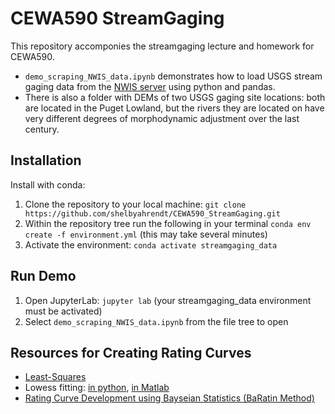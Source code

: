 # CEWA590 StreamGaging

This repository accomponies the streamgaging lecture and homework for CEWA590.

- `demo_scraping_NWIS_data.ipynb` demonstrates how to load USGS stream gaging data from the [NWIS server](https://waterdata.usgs.gov/nwis) using python and pandas.
- There is also a folder with DEMs of two USGS gaging site locations: both are located in the Puget Lowland, but the rivers they are located on have very different degrees of morphodynamic adjustment over the last century.

## Installation

Install with conda:

1. Clone the repository to your local machine: `git clone https://github.com/shelbyahrendt/CEWA590_StreamGaging.git`
2. Within the repository tree run the following in your terminal
`conda env create -f environment.yml` (this may take several minutes)
3. Activate the environment:
`conda activate streamgaging_data`

## Run Demo

1. Open JupyterLab: `jupyter lab` (your streamgaging_data environment must be activated)
2. Select `demo_scraping_NWIS_data.ipynb` from the file tree to open

## Resources for Creating Rating Curves

- [Least-Squares](https://www.researchgate.net/publication/335982384_Development_of_Stage_-_Distance_-_Discharge_Relationship_and_Rating_Curve_using_Least_Square_Method)
- Lowess fitting: [in python](https://mike-langen.medium.com/creating-powerfull-lowess-graphs-in-python-e0ea7a30b17a), [in Matlab](https://www.mathworks.com/help/curvefit/lowess-smoothing.html)
- [Rating Curve Development using Bayseian Statistics (BaRatin Method)](https://riverhydraulics.inrae.fr/en/tools/measurement-software/baratin-method/)